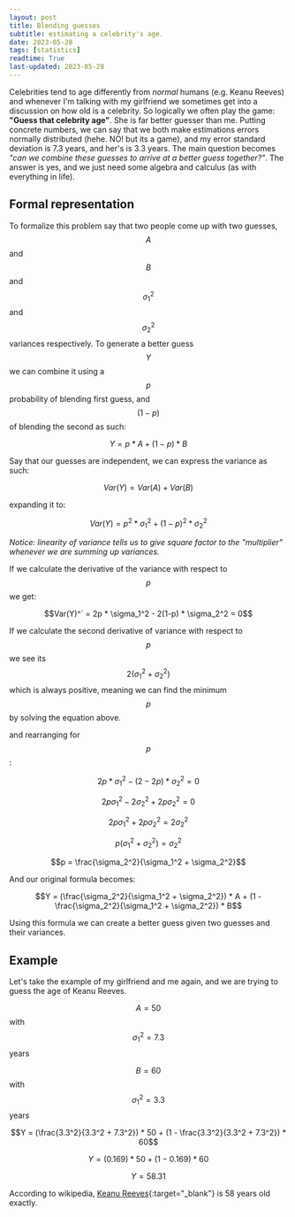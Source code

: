 ```yaml
---
layout: post
title: Blending guesses
subtitle: estimating a celebrity's age.
date: 2023-05-28
tags: [statistics]
readtime: True
last-updated: 2023-05-28
---
```



Celebrities tend to age differently from *normal* humans (e.g. Keanu Reeves) 
and whenever I'm talking with my girlfriend we sometimes get into a discussion on how old is a celebrity.
So logically we often play the game: __"Guess that celebrity age"__. She is far better guesser than me. Putting concrete numbers, 
we can say that we both make estimations errors normally distributed (hehe. NO! but its a game), and my error standard deviation is 7.3 years, and her's is 3.3 years. The main question becomes *"can we combine these guesses to arrive at a better guess together?"*. The answer is yes, and we just need some algebra and calculus (as with everything in life).


## Formal representation
To formalize this problem say that two people come up with two guesses, $$A$$ and $$B$$ and $$\sigma_1^2$$ and $$\sigma_2^2$$ variances
respectively. To generate a better guess $$Y$$ we can combine it using a $$p$$ probability of blending first guess, and $$(1-p)$$ of 
blending the second as such:

$$Y = p * A + (1-p) * B$$


Say that our guesses are independent, we can express the variance as such:

$$Var(Y) = Var(A) + Var(B)$$

expanding it to:

$$Var(Y) = p^2 * \sigma_1^2 + (1-p)^2 * \sigma_2^2$$

*Notice: linearity of variance tells us to give square factor to the "multiplier" whenever we are summing up variances.*

If we calculate the derivative of the variance with respect to $$p$$ we get:

$$Var(Y)^` = 2p * \sigma_1^2 - 2(1-p) * \sigma_2^2 = 0$$

If we calculate the second derivative of variance with respect to $$p$$ we see its $$2 (\sigma_1^2 + \sigma_2^2)$$ which is always
positive, meaning we can find the minimum $$p$$ by solving the equation above.

and rearranging for $$p$$:

$$2p * \sigma_1^2 - (2 - 2p) * \sigma_2^2 = 0$$

$$2p\sigma_1^2 - 2\sigma_2^2 + 2p\sigma_2^2 = 0$$

$$2p\sigma_1^2 + 2p\sigma_2^2 = 2\sigma_2^2$$

$$p(\sigma_1^2 + \sigma_2^2) = \sigma_2^2$$

$$p = \frac{\sigma_2^2}{\sigma_1^2 + \sigma_2^2}$$

And our original formula becomes:

$$Y = (\frac{\sigma_2^2}{\sigma_1^2 + \sigma_2^2}) * A + (1 - \frac{\sigma_2^2}{\sigma_1^2 + \sigma_2^2}) * B$$

Using this formula we can create a better guess given two guesses and their variances. 

## Example
Let's take the example of my girlfriend and me again, and we are trying to guess the age of Keanu Reeves.

$$A = 50$$ with $$\sigma_1^2 = 7.3$$ years

$$B = 60$$ with $$\sigma_1^2 = 3.3$$ years

$$Y = (\frac{3.3^2}{3.3^2 + 7.3^2}) * 50 + (1 - \frac{3.3^2}{3.3^2 + 7.3^2}) * 60$$

<!-- $$Y = (\frac{10.89}{64.18}) * 50 + (1 - \frac{10.89}{64.18}) * 60$$ -->

$$Y = (0.169) * 50 + (1 - 0.169) * 60$$

<!-- $$Y = 8.45 + 49.86$$ -->

$$Y = 58.31$$

According to wikipedia, [Keanu Reeves](https://en.wikipedia.org/wiki/Keanu_Reeves){:target="_blank"} is 58 years old exactly.